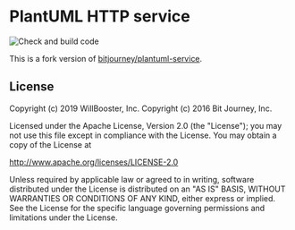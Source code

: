 # PlantUML HTTP service

![Check and build code](https://github.com/WillBooster/plantuml-service/workflows/Check%20and%20build%20code/badge.svg)

This is a fork version of [bitjourney/plantuml-service](https://github.com/bitjourney/plantuml-service).

## License

Copyright (c) 2019 WillBooster, Inc.
Copyright (c) 2016 Bit Journey, Inc.

Licensed under the Apache License, Version 2.0 (the "License");
you may not use this file except in compliance with the License.
You may obtain a copy of the License at

http://www.apache.org/licenses/LICENSE-2.0

Unless required by applicable law or agreed to in writing, software
distributed under the License is distributed on an "AS IS" BASIS,
WITHOUT WARRANTIES OR CONDITIONS OF ANY KIND, either express or implied.
See the License for the specific language governing permissions and
limitations under the License.
